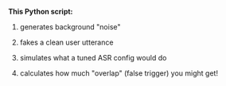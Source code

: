 **This Python script:** 

1. generates background "noise"

2. fakes a clean user utterance

3. simulates what a tuned ASR config would do

4. calculates how much "overlap" (false trigger) you might get!

